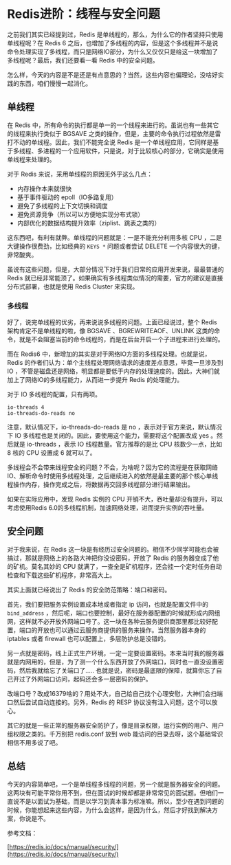 # Redis进阶：线程与安全问题

之前我们其实已经提到过，Redis 是单线程的，那么，为什么它的作者坚持只使用单线程呢？在 Redis 6 之后，也增加了多线程的内容，但是这个多线程并不是说命令处理实现了多线程，而只是网络IO部分，为什么又仅仅只是给这一块增加了多线程呢？最后，我们还要看一看 Redis 中的安全问题。

怎么样，今天的内容是不是还是有点意思的？当然，这些内容也偏理论，没啥好实践的东西，咱们慢慢一起消化。

## 单线程

在 Redis 中，所有命令的执行都是单一的一个线程来进行的。虽说也有一些其它的线程来执行类似于 BGSAVE 之类的操作，但是，主要的命令执行过程依然是雷打不动的单线程。因此，我们不能完全说 Redis 是一个单线程应用，它同样是基于多线程、多进程的一个应用软件，只是说，对于比较核心的部分，它确实是使用单线程来处理的。

对于 Redis 来说，采用单线程的原因无外乎这么几点：

- 内存操作本来就很快
- 基于事件驱动的 epoll（IO多路复用）
- 避免了多线程的上下文切换和调度
- 避免资源竞争（所以可以方便地实现分布式锁）
- 内部优化的数据结构提升效率（ziplist、跳表之类的）

这东西吧，有利有就弊。单线程的问题就是：一是不能充分利用多核 CPU ，二是大键操作很费劲，比如经典的 `KEYS *` 问题或者尝试 DELETE 一个内容很大的键，非常酸爽。

虽说有这些问题，但是，大部分情况下对于我们日常的应用开发来说，最最普通的 Redis 就已经非常能顶了。如果确实有多线程类似情况的需要，官方的建议是直接分布式部署，也就是使用 Redis Cluster 来实现。

### 多线程

好了，说完单线程的优劣，再来说说多线程的问题。上面已经说过，整个 Redis 架构肯定不是单线程的啦，像 BGSAVE 、BGREWRITEAOF、UNLINK 这类的命令，就是不会阻塞当前的命令线程的，而是在后台开启一个子进程来进行处理的。

而在 Redis6 中，新增加的其实是对于网络IO方面的多线程处理。也就是说，Redis 的作者们认为：单个主线程处理网络请求的速度差点意思，毕竟一旦涉及到 IO ，不管是磁盘还是网络，明显都是要低于内存的处理速度的。因此，大神们就加上了网络IO的多线程能力，从而进一步提升 Redis 的处理能力。

对于 IO 多线程的配置，只有两项。

```shell
io-threads 4
io-threads-do-reads no
```

注意，默认情况下，io-threads-do-reads 是 no ，表示对于官方来说，默认情况下 IO 多线程也是关闭的。因此，要使用这个能力，需要将这个配置改成 yes 。然后就是 io-threads ，表示 IO 线程数量。官方推荐的是比 CPU 核数少一点，比如 8 核的 CPU 设置成 6 就可以了。

多线程会不会带来线程安全的问题？不会，为啥呢？因为它的流程是在获取网络IO、解析命令时使用多线程处理，之后继续进入的依然是最主要的那个核心单线程操作内存，操作完成之后，将数据再交回多线程部分进行结果输出。

如果在实际应用中，发现 Redis 实例的 CPU 开销不大，吞吐量却没有提升，可以考虑使用Redis 6.0的多线程机制，加速网络处理，进而提升实例的吞吐量。

## 安全问题

对于我来说，在 Redis 这一块是有经历过安全问题的。相信不少同学可能也会被搞过，那就是网络上的各路大神把你没设密码，开放了 Redis 的服务器变成了他的矿机。莫名其妙的 CPU 就满了，一查全是矿机程序，还会挂一个定时任务自动检查和下载这些矿机程序，非常高大上。

其实上面就已经说出了 Redis 的安全防范策略：端口和密码。

首先，我们要把服务实例设置成本地或者指定 ip 访问，也就是配置文件中的 `bind_address` ，然后呢，端口也要控制，最好在服务器配置的时候就形成内网组网，这样就不必开放外网端口号了。这一块在各种云服务提供商那里都比较好配置，端口的开放也可以通过云服务商提供的服务来操作。当然服务器本身的 iptables 或者 firewall 也可以配置上，多层防护总是没错的。

另一点就是密码，线上正式生产环境，一定一定要设置密码。本来当时我的服务器就是内网用的，但是，为了测一个什么东西开放了外网端口，同时也一直没设置密码，然后我就给忘了关端口了..... 也就是说，密码是最底限的保障，就算你忘了自己开过了外网端口访问，起码还会多一层密码的保护。

改端口号？改成16379啥的？用处不大，自己给自己找个心理安慰，大神们会扫端口然后尝试自动连接的。另外，Redis 的 RESP 协议没有注入问题，这个可以放心。

其它的就是一些正常的服务器安全防护了，像是目录权限，运行实例的用户、用户组权限之类的。千万别把 redis.conf 放到 web 能访问的目录去呀，这个基础常识相信不用多说了吧。

## 总结

今天的内容简单吧，一个是单线程多线程的问题，另一个就是服务器安全的问题。这两块有可能平常你用不到，但在面试的时候却都是非常常见的面试题。但咱们一直说不是以面试为基础，而是以学习到真本事为标准嘛。所以，至少在遇到问题的时候，你能想起来这些内容，为什么会这样，是因为什么，然后才好找到解决方案，你说是不。

参考文档：

[https://redis.io/docs/manual/security/](https://redis.io/docs/manual/security/)
